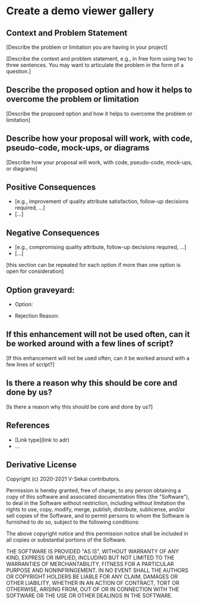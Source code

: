 # Create a demo viewer gallery

## Context and Problem Statement

[Describe the problem or limitation you are having in your project]

[Describe the context and problem statement, e.g., in free form using two to three sentences. You may want to articulate the problem in the form of a question.]

## Describe the proposed option and how it helps to overcome the problem or limitation

[Describe the proposed option and how it helps to overcome the problem or limitation]

## Describe how your proposal will work, with code, pseudo-code, mock-ups, or diagrams

[Describe how your proposal will work, with code, pseudo-code, mock-ups, or diagrams]

## Positive Consequences <!-- optional -->

- [e.g., improvement of quality attribute satisfaction, follow-up decisions required, …]
- […]

## Negative Consequences <!-- optional -->

- [e.g., compromising quality attribute, follow-up decisions required, …]
- […]

[this section can be repeated for each option if more than one option is open for consideration]

## Option graveyard: <!-- same as above -->

- Option:
<!-- [List the proposed options no longer open for consideration.] -->
- Rejection Reason:
<!-- [List the reasons for the rejection: (the Bad traits)] -->

## If this enhancement will not be used often, can it be worked around with a few lines of script?

[If this enhancement will not be used often, can it be worked around with a few lines of script?]

## Is there a reason why this should be core and done by us?

[Is there a reason why this should be core and done by us?]

## References <!-- optional -->

- [Link type](link to adr) <!-- example: Refined by [xxx](yyyymmdd-xxx.md) -->
- … <!-- numbers of links can vary -->

## Derivative License

Copyright (c) 2020-2021 V-Sekai contributors.

Permission is hereby granted, free of charge, to any person obtaining a copy
of this software and associated documentation files (the "Software"), to deal
in the Software without restriction, including without limitation the rights
to use, copy, modify, merge, publish, distribute, sublicense, and/or sell
copies of the Software, and to permit persons to whom the Software is
furnished to do so, subject to the following conditions:

The above copyright notice and this permission notice shall be included in all
copies or substantial portions of the Software.

THE SOFTWARE IS PROVIDED "AS IS", WITHOUT WARRANTY OF ANY KIND, EXPRESS OR
IMPLIED, INCLUDING BUT NOT LIMITED TO THE WARRANTIES OF MERCHANTABILITY,
FITNESS FOR A PARTICULAR PURPOSE AND NONINFRINGEMENT. IN NO EVENT SHALL THE
AUTHORS OR COPYRIGHT HOLDERS BE LIABLE FOR ANY CLAIM, DAMAGES OR OTHER
LIABILITY, WHETHER IN AN ACTION OF CONTRACT, TORT OR OTHERWISE, ARISING FROM,
OUT OF OR IN CONNECTION WITH THE SOFTWARE OR THE USE OR OTHER DEALINGS IN THE
SOFTWARE.
